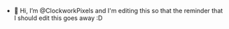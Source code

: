 - 👋 Hi, I’m @ClockworkPixels and I'm editing this so that the reminder that I should edit this goes away :D
